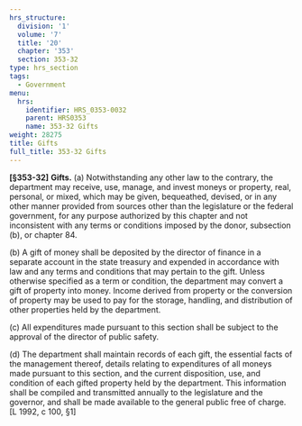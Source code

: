 ```yaml
---
hrs_structure:
  division: '1'
  volume: '7'
  title: '20'
  chapter: '353'
  section: 353-32
type: hrs_section
tags:
  - Government
menu:
  hrs:
    identifier: HRS_0353-0032
    parent: HRS0353
    name: 353-32 Gifts
weight: 28275
title: Gifts
full_title: 353-32 Gifts
---
```

**[§353-32]** **Gifts.** (a) Notwithstanding any other law to the contrary, the department may receive, use, manage, and invest moneys or property, real, personal, or mixed, which may be given, bequeathed, devised, or in any other manner provided from sources other than the legislature or the federal government, for any purpose authorized by this chapter and not inconsistent with any terms or conditions imposed by the donor, subsection (b), or chapter 84.

(b) A gift of money shall be deposited by the director of finance in a separate account in the state treasury and expended in accordance with law and any terms and conditions that may pertain to the gift. Unless otherwise specified as a term or condition, the department may convert a gift of property into money. Income derived from property or the conversion of property may be used to pay for the storage, handling, and distribution of other properties held by the department.

(c) All expenditures made pursuant to this section shall be subject to the approval of the director of public safety.

(d) The department shall maintain records of each gift, the essential facts of the management thereof, details relating to expenditures of all moneys made pursuant to this section, and the current disposition, use, and condition of each gifted property held by the department. This information shall be compiled and transmitted annually to the legislature and the governor, and shall be made available to the general public free of charge. [L 1992, c 100, §1]